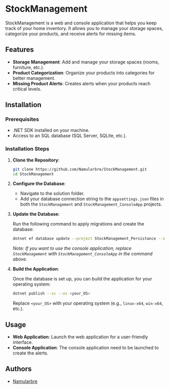 
# StockManagement

StockManagement is a web and console application that helps you keep track of your home inventory. It allows you to manage your storage spaces, categorize your products, and receive alerts for missing items.

## Features

- **Storage Management**: Add and manage your storage spaces (rooms, furniture, etc.).
- **Product Categorization**: Organize your products into categories for better management.
- **Missing Product Alerts**: Creates alerts when your products reach critical levels.

## Installation

### Prerequisites

- .NET SDK installed on your machine.
- Access to an SQL database (SQL Server, SQLite, etc.).

### Installation Steps

1. **Clone the Repository**:

   ```bash
   git clone https://github.com/Namularbre/StockManagement.git
   cd StockManagement
   ```

2. **Configure the Database**:

   - Navigate to the solution folder.
   - Add your database connection string to the `appsettings.json` files in both the `StockManagement` and `StockManagement_ConsoleApp` projects.

3. **Update the Database**:

   Run the following command to apply migrations and create the database:

   ```bash
   dotnet ef database update --project StockManagement_Persistance --startup-project StockManagement
   ```

   *Note: If you want to use the console application, replace `StockManagement` with `StockManagement_ConsoleApp` in the command above.*

4. **Build the Application**:

   Once the database is set up, you can build the application for your operating system:

   ```bash
   dotnet publish --sc --os <your_OS>
   ```

   Replace `<your_OS>` with your operating system (e.g., `linux-x64`, `win-x64`, etc.).

## Usage

- **Web Application**: Launch the web application for a user-friendly interface.
- **Console Application**: The console application need to be launched to create the alerts.

## Authors

- [Namularbre](https://github.com/Namularbre/)
